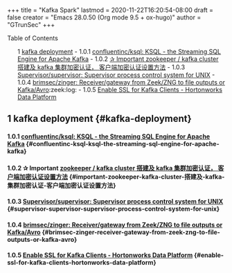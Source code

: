 +++
title = "Kafka Spark"
lastmod = 2020-11-22T16:20:54-08:00
draft = false
creator = "Emacs 28.0.50 (Org mode 9.5 + ox-hugo)"
author = "GTrunSec"
+++

<style>
  .ox-hugo-toc ul {
    list-style: none;
  }
</style>
<div class="ox-hugo-toc toc">
<div></div>

<div class="heading">Table of Contents</div>

- <span class="section-num">1</span> [kafka deployment](#kafka-deployment)
        - <span class="section-num">1.0.1</span> [confluentinc/ksql: KSQL - the Streaming SQL Engine for Apache Kafka](#confluentinc-ksql-ksql-the-streaming-sql-engine-for-apache-kafka)
        - <span class="section-num">1.0.2</span> [✰ Important zookeeper / kafka cluster 搭建及 kafka 集群加密认证， 客户端加密认证设置方法](#important-zookeeper-kafka-cluster-搭建及-kafka-集群加密认证-客户端加密认证设置方法)
        - <span class="section-num">1.0.3</span> [Supervisor/supervisor: Supervisor process control system for UNIX](#supervisor-supervisor-supervisor-process-control-system-for-unix)
        - <span class="section-num">1.0.4</span> [brimsec/zinger: Receiver/gateway from Zeek/ZNG to file outputs or Kafka/Avro](#brimsec-zinger-receiver-gateway-from-zeek-zng-to-file-outputs-or-kafka-avro):zeek:log:
        - <span class="section-num">1.0.5</span> [Enable SSL for Kafka Clients - Hortonworks Data Platform](#enable-ssl-for-kafka-clients-hortonworks-data-platform)

</div>
<!--endtoc-->



## <span class="section-num">1</span> kafka deployment {#kafka-deployment}


#### <span class="section-num">1.0.1</span> [confluentinc/ksql: KSQL - the Streaming SQL Engine for Apache Kafka](https://github.com/confluentinc/ksql) {#confluentinc-ksql-ksql-the-streaming-sql-engine-for-apache-kafka}


#### <span class="section-num">1.0.2</span> ✰ Important [zookeeper / kafka cluster 搭建及 kafka 集群加密认证， 客户端加密认证设置方法](https://gist.github.com/MythRen/6191465e26a75cf2b698d1d9874b518f) {#important-zookeeper-kafka-cluster-搭建及-kafka-集群加密认证-客户端加密认证设置方法}


#### <span class="section-num">1.0.3</span> [Supervisor/supervisor: Supervisor process control system for UNIX](https://github.com/Supervisor/supervisor) {#supervisor-supervisor-supervisor-process-control-system-for-unix}


#### <span class="section-num">1.0.4</span> [brimsec/zinger: Receiver/gateway from Zeek/ZNG to file outputs or Kafka/Avro](https://github.com/brimsec/zinger) {#brimsec-zinger-receiver-gateway-from-zeek-zng-to-file-outputs-or-kafka-avro}


#### <span class="section-num">1.0.5</span> [Enable SSL for Kafka Clients - Hortonworks Data Platform](https://docs.cloudera.com/HDPDocuments/HDP2/HDP-2.6.5/bk%5Fsecurity/content/ch%5Fwire-kafka.html) {#enable-ssl-for-kafka-clients-hortonworks-data-platform}
